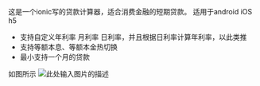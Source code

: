 这是一个ionic写的贷款计算器，适合消费金融的短期贷款。 
适用于android  iOS   h5
 - 支持自定义年利率 月利率 日利率，并且根据日利率计算年利率，以此类推
 - 支持等额本息、等额本金热切换
 - 最小支持一个月的贷款

  
如图所示
![此处输入图片的描述][1]


  [1]: https://raw.githubusercontent.com/dengjunwen/loanCaculator/master/loadCaculator.gif
